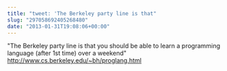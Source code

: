 ```yaml
---
title: "tweet: 'The Berkeley party line is that"
slug: "297058692405268480"
date: "2013-01-31T19:08:06+00:00"
---
```

"The Berkeley party line is that you should be able to learn a programming language (after 1st time) over a weekend" http://www.cs.berkeley.edu/~bh/proglang.html